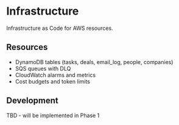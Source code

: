 # Infrastructure

Infrastructure as Code for AWS resources.

## Resources
- DynamoDB tables (tasks, deals, email_log, people, companies)
- SQS queues with DLQ
- CloudWatch alarms and metrics
- Cost budgets and token limits

## Development
TBD - will be implemented in Phase 1